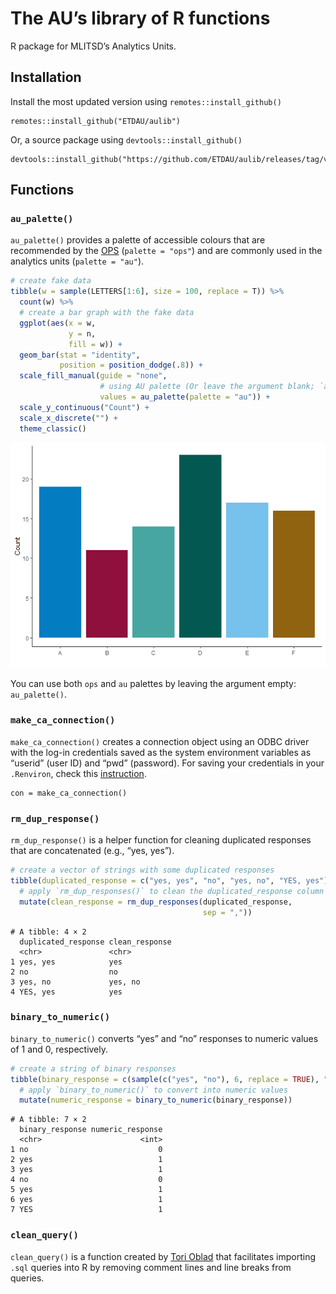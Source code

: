 The AU’s library of R functions
================

R package for MLITSD’s Analytics Units.

## Installation

Install the most updated version using `remotes::install_github()`

    remotes::install_github("ETDAU/aulib")

Or, a source package using `devtools::install_github()`

    devtools::install_github("https://github.com/ETDAU/aulib/releases/tag/v0.0.0.9000")

## Functions

### `au_palette()`

`au_palette()` provides a palette of accessible colours that are
recommended by the [OPS](https://intra.ontario.ca/tbs/ontario-logo)
(`palette = "ops"`) and are commonly used in the analytics units
(`palette = "au"`).

``` r
# create fake data 
tibble(w = sample(LETTERS[1:6], size = 100, replace = T)) %>%
  count(w) %>% 
  # create a bar graph with the fake data  
  ggplot(aes(x = w,
             y = n,
             fill = w)) +
  geom_bar(stat = "identity",
           position = position_dodge(.8)) + 
  scale_fill_manual(guide = "none",
                    # using AU palette (Or leave the argument blank; `au_palette()`)
                    values = au_palette(palette = "au")) +
  scale_y_continuous("Count") +
  scale_x_discrete("") + 
  theme_classic()
```

![](README_files/figure-gfm/unnamed-chunk-1-1.png)<!-- -->

You can use both `ops` and `au` palettes by leaving the argument empty:
`au_palette()`.

### `make_ca_connection()`

`make_ca_connection()` creates a connection object using an ODBC driver
with the log-in credentials saved as the system environment variables as
“userid” (user ID) and “pwd” (password). For saving your credentials in
your `.Renviron`, check this
[instruction](https://github.com/ETDAU/aulib/blob/main/vignettes/odbc-credentials.Rmd).

    con = make_ca_connection()

### `rm_dup_response()`

`rm_dup_response()` is a helper function for cleaning duplicated
responses that are concatenated (e.g., “yes, yes”).

``` r
# create a vector of strings with some duplicated responses
tibble(duplicated_response = c("yes, yes", "no", "yes, no", "YES, yes")) %>% 
  # apply `rm_dup_responses()` to clean the duplicated_response column  
  mutate(clean_response = rm_dup_responses(duplicated_response, 
                                           sep = ","))
```

    # A tibble: 4 × 2
      duplicated_response clean_response
      <chr>               <chr>         
    1 yes, yes            yes           
    2 no                  no            
    3 yes, no             yes, no       
    4 YES, yes            yes           

### `binary_to_numeric()`

`binary_to_numeric()` converts “yes” and “no” responses to numeric
values of 1 and 0, respectively.

``` r
# create a string of binary responses
tibble(binary_response = c(sample(c("yes", "no"), 6, replace = TRUE), "YES")) %>% 
  # apply `binary_to_numeric()` to convert into numeric values 
  mutate(numeric_response = binary_to_numeric(binary_response))
```

    # A tibble: 7 × 2
      binary_response numeric_response
      <chr>                      <int>
    1 no                             0
    2 yes                            1
    3 yes                            1
    4 no                             0
    5 yes                            1
    6 yes                            1
    7 YES                            1

### `clean_query()`

`clean_query()` is a function created by [Tori
Oblad](https://stackoverflow.com/a/58446028) that facilitates importing
`.sql` queries into R by removing comment lines and line breaks from
queries.
